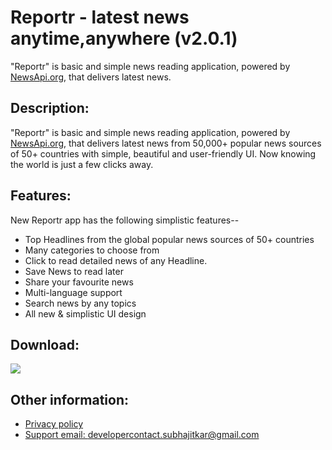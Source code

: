 # Reportr - latest news anytime,anywhere (v2.0.1)
"Reportr" is basic and simple news reading application, powered by [NewsApi.org](https://www.newsapi.org), that delivers latest news.

## Description:
"Reportr" is basic and simple news reading application, powered by [NewsApi.org](https://www.newsapi.org), that delivers latest news from 50,000+ popular news sources of 50+ countries with simple, beautiful and user-friendly UI. Now knowing the world is just a few clicks away.

## Features:
New Reportr app has the following simplistic features--

* Top Headlines from the global popular news sources of 50+ countries
* Many categories to choose from
* Click to read detailed news of any Headline.
* Save News to read later
* Share your favourite news
* Multi-language support
* Search news by any topics
* All new & simplistic UI design

## Download:
[<img src="http://www.mediafire.com/convkey/866e/q0t1u3ykdcxq93vzg.jpg">](https://play.google.com/store/apps/details?id=com.sk.quantumsudio.projectq.headline)

## Other information:
* [Privacy policy](https://sites.google.com/view/reportr-app/privacy-policy)
* [Support email: developercontact.subhajitkar@gmail.com](developercontact.subhajitkar@gmail.com)
